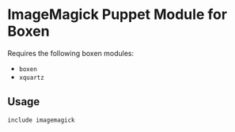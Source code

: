 # ImageMagick Puppet Module for Boxen

Requires the following boxen modules:

* `boxen`
* `xquartz`

## Usage

```puppet
include imagemagick
```
